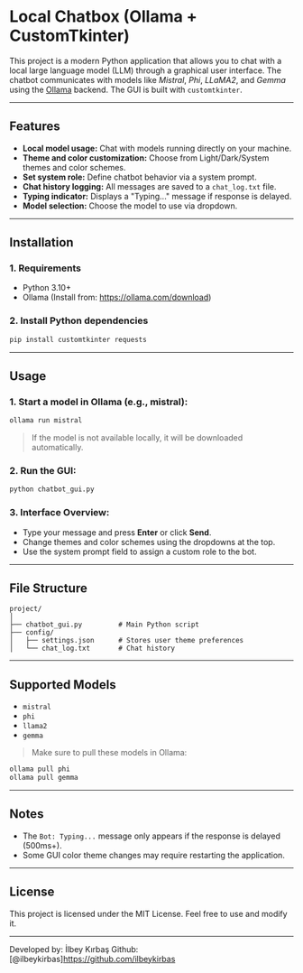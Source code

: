 
# Local Chatbox (Ollama + CustomTkinter)

This project is a modern Python application that allows you to chat with a local large language model (LLM) through a graphical user interface. The chatbot communicates with models like *Mistral*, *Phi*, *LLaMA2*, and *Gemma* using the [Ollama](https://ollama.com/) backend. The GUI is built with `customtkinter`.

---

## Features

- **Local model usage:** Chat with models running directly on your machine.
- **Theme and color customization:** Choose from Light/Dark/System themes and color schemes.
- **Set system role:** Define chatbot behavior via a system prompt.
- **Chat history logging:** All messages are saved to a `chat_log.txt` file.
- **Typing indicator:** Displays a "Typing..." message if response is delayed.
- **Model selection:** Choose the model to use via dropdown.

---

## Installation

### 1. Requirements

- Python 3.10+
- Ollama (Install from: https://ollama.com/download)

### 2. Install Python dependencies

```bash
pip install customtkinter requests
```

---

## Usage

### 1. Start a model in Ollama (e.g., mistral):

```bash
ollama run mistral
```

> If the model is not available locally, it will be downloaded automatically.

### 2. Run the GUI:

```bash
python chatbot_gui.py
```

### 3. Interface Overview:

- Type your message and press **Enter** or click **Send**.
- Change themes and color schemes using the dropdowns at the top.
- Use the system prompt field to assign a custom role to the bot.

---

## File Structure

```
project/
│
├── chatbot_gui.py         # Main Python script
├── config/
│   ├── settings.json      # Stores user theme preferences
│   └── chat_log.txt       # Chat history
```

---

## Supported Models

- `mistral`
- `phi`
- `llama2`
- `gemma`

> Make sure to pull these models in Ollama:

```bash
ollama pull phi
ollama pull gemma
```

---

## Notes

- The `Bot: Typing...` message only appears if the response is delayed (500ms+).
- Some GUI color theme changes may require restarting the application.

---

## License

This project is licensed under the MIT License. Feel free to use and modify it.

---

Developed by: İlbey Kırbaş
Github: [@ilbeykirbas]https://github.com/ilbeykirbas
